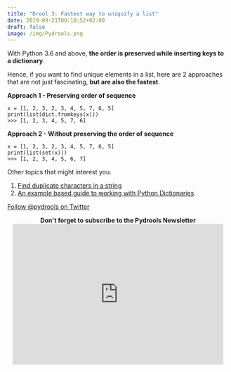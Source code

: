 ```yaml
---
title: "Drool 3: Fastest way to uniquify a list"
date: 2019-09-21T00:10:52+02:00
draft: false
image: /img/Pydrools.png
---
```


<div class="sharethis-inline-follow-buttons"></div>

With Python 3.6 and above, **the order is preserved while inserting keys to a dictionary**.

Hence, if you want to find unique elements in a list, here are 2 approaches that are not just fascinating, **but are also the fastest**.

**Approach 1 - Preserving order of sequence**

```python3
x = [1, 2, 3, 2, 3, 4, 5, 7, 6, 5]
print(list(dict.fromkeys(x)))
>>> [1, 2, 3, 4, 5, 7, 6]
```

**Approach 2 - Without preserving the order of sequence**

```python3
x = [1, 2, 3, 2, 3, 4, 5, 7, 6, 5]
print(list(set(x)))
>>> [1, 2, 3, 4, 5, 6, 7]
```

Other topics that might interest you.

1. [Find duplicate characters in a string](https://www.pylenin.com/blogs/find-duplicate-characters-in-string/)
2. [An example based guide to working with Python Dictionaries](https://www.pylenin.com/blogs/python-dictionary/)

[Follow @pydrools on Twitter](https://twitter.com/pydrools)

<div align="center"><b>Don't forget to subscribe to the Pydrools Newsletter</b></div>
<div align="center"><iframe width="480" height="320" src="https://pydrools.substack.com/embed" frameborder="0" scrolling="no"></iframe></div>

